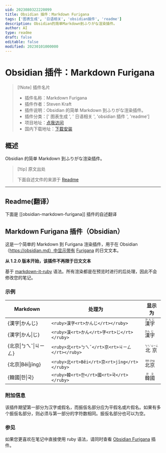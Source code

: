 ```yaml
---
uid: 2023080322220099
title: Obsidian 插件：Markdown Furigana
tags: ['图表生成', '日语相关', 'obsidian插件', 'readme']
description: Obsidian的简单Markdown到ふりがな渲染插件。
author: AI
type: readme
draft: false
editable: false
modified: 20230101000000
---
```


# Obsidian 插件：Markdown Furigana

> [!Note] 插件名片
> - 插件名称：Markdown Furigana
> - 插件作者：Steven Kraft
> - 插件说明：Obsidian 的简单 Markdown 到ふりがな渲染插件。
> - 插件分类：[' 图表生成 ', ' 日语相关 ', 'obsidian 插件 ', 'readme']
> - 项目地址：[点我访问](https://github.com/steven-kraft/obsidian-markdown-furigana)
> - 国内下载地址：[下载安装](https://pkmer.cn/products/plugin/pluginMarket/?obsidian-markdown-furigana)

## 概述

Obsidian 的简单 Markdown 到ふりがな渲染插件。

> [!tip] 原文出处
>
>下面自述文件的来源于 [Readme](https://ghproxy.net/https://raw.githubusercontent.com/steven-kraft/obsidian-markdown-furigana/master/README.md)
>

---

## Readme(翻译）

下面是 [[obsidian-markdown-furigana]] 插件的自述翻译

## Markdown Furigana 插件（Obsidian）

这是一个简单的 Markdown 到 Furigana 渲染插件，用于在 Obsidian（<https://obsidian.md）中显示带有> [Furigana](https://en.wikipedia.org/wiki/Furigana) 的日文文本。

**从 1.2.0 版本开始，该插件不再限于日文文本**

基于 [markdown-it-ruby](https://github.com/lostandfound/markdown-it-ruby) 语法。所有渲染都是在预览时进行的后处理，因此不会修改您的笔记。

### 示例

Markdown|处理为|显示为
---|---|---
{漢字\|かんじ}|`<ruby>漢字<rt>かんじ</rt></ruby>`|<ruby>漢字<rt>かんじ</rt></ruby>
{漢字\|かん\|じ}|`<ruby>漢<rt>かん</rt>字<rt>じ</rt></ruby>`|<ruby>漢<rt>かん</rt>字<rt>じ</rt></ruby>
{北京\|ㄅㄟˇ\|ㄐㄧㄥ}|`<ruby>北<rt>ㄅㄟˇ</rt>京<rt>ㄐㄧㄥ</rt></ruby>`|<ruby>北<rt>ㄅㄟˇ</rt>京<rt>ㄐㄧㄥ</rt></ruby>
{北京\|Běi\|jīng}|`<ruby>北<rt>Běi</rt>京<rt>jīng</rt></ruby>`|<ruby>北<rt>Běi</rt>京<rt>jīng</rt></ruby>
{韓國\|한\|국}|`<ruby>韓<rt>한</rt>國<rt>국</rt></ruby>`|<ruby>韓<rt>한</rt>國<rt>국</rt></ruby>

### 附加信息

该插件期望第一部分为汉字或假名，而振仮名部分应为平假名或片假名。如果有多个振仮名部分，则必须与第一部分的字符数相同。振仮名部分也可以为空。

### 参见

如果您更喜欢在笔记中直接使用 ruby 语法，请同时查看 [Obsidian Furigana](https://github.com/uonr/obsidian-furigana) 插件。
